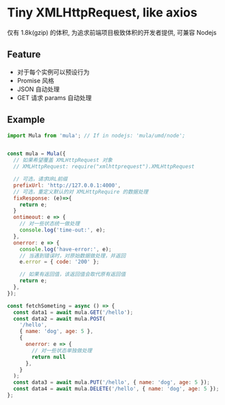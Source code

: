# Tiny XMLHttpRequest, like axios

仅有 1.8k(gzip) 的体积, 为追求前端项目极致体积的开发者提供, 可兼容 Nodejs

## Feature

- 对于每个实例可以预设行为
- Promise 风格
- JSON 自动处理
- GET 请求 params 自动处理

## Example

```js
import Mula from 'mula'; // If in nodejs: 'mula/umd/node';


const mula = Mula({
  // 如果希望覆盖 XMLHttpRequest 对象
  // XMLHttpRequest: require("xmlhttprequest").XMLHttpRequest

  // 可选，请求URL前缀
  prefixUrl: 'http://127.0.0.1:4000',
  // 可选，重定义默认的对 XMLHttpRequire 的数据处理
  fixResponse: (e)=>{
    return e;
  }
  ontimeout: e => {
    // 对一些状态统一做处理
    console.log('time-out:', e);
  },
  onerror: e => {
    console.log('have-error:', e);
    // 当遇到错误时，对原始数据做处理，并返回
    e.error = { code: '200' };

    // 如果有返回值，该返回值会取代原有返回值
    return e;
  },
});

const fetchSometing = async () => {
  const data1 = await mula.GET('/hello');
  const data2 = await mula.POST(
    '/hello',
    { name: 'dog', age: 5 },
    {
      onerror: e => {
        // 对一些状态单独做处理
        return null
      },
    }
  );
  const data3 = await mula.PUT('/hello', { name: 'dog', age: 5 });
  const data4 = await mula.DELETE('/hello', { name: 'dog', age: 5 });
};
```
